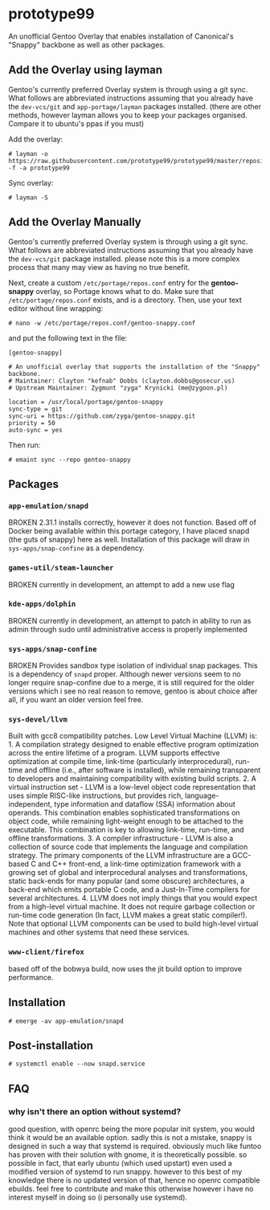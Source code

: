 # prototype99
An unofficial Gentoo Overlay that enables installation of Canonical's "Snappy" backbone as well as other packages.

## Add the Overlay using layman
Gentoo's currently preferred Overlay system is through using a git sync.  What follows are abbreviated instructions assuming that you already have the `dev-vcs/git` and  `app-portage/layman` packages installed. (there are other methods, however layman allows you to keep your packages organised. Compare it to ubuntu's ppas if you must)

Add the overlay:

    # layman -o https://raw.githubusercontent.com/prototype99/prototype99/master/repositories.xml -f -a prototype99

Sync overlay:

    # layman -S

## Add the Overlay Manually ##

Gentoo's currently preferred Overlay system is through using a git sync.  What follows are abbreviated instructions assuming that you already have the `dev-vcs/git` package installed. please note this is a more complex process that many may view as having no true benefit.

Next, create a custom `/etc/portage/repos.conf` entry for the **gentoo-snappy** overlay, so Portage knows what to do. Make sure that `/etc/portage/repos.conf` exists, and is a directory. Then, use your text editor without line wrapping:

    # nano -w /etc/portage/repos.conf/gentoo-snappy.conf

and put the following text in the file:

```
[gentoo-snappy]
 
# An unofficial overlay that supports the installation of the "Snappy" backbone.
# Maintainer: Clayton "kefnab" Dobbs (clayton.dobbs@gosecur.us)
# Upstream Maintainer: Zygmunt "zyga" Krynicki (me@zygoon.pl)
 
location = /usr/local/portage/gentoo-snappy
sync-type = git
sync-uri = https://github.com/zyga/gentoo-snappy.git
priority = 50
auto-sync = yes
```

Then run:

    # emaint sync --repo gentoo-snappy

## Packages
### `app-emulation/snapd`
BROKEN
2.31.1 installs correctly, however it does not function.
Based off of Docker being available within this portage category, I have placed snapd (the guts of snappy) here as well.  Installation of this package will draw in `sys-apps/snap-confine` as a dependency.

### `games-util/steam-launcher`
BROKEN
currently in development, an attempt to add a new use flag

### `kde-apps/dolphin`
BROKEN
currently in development, an attempt to patch in ability to run as admin through sudo until administrative access is properly implemented

### `sys-apps/snap-confine`
BROKEN
Provides sandbox type isolation of individual snap packages.  This is a dependency of `snapd` proper. Although newer versions seem to no longer require snap-confine due to a merge, it is still required for the older versions which i see no real reason to remove, gentoo is about choice after all, if you want an older version feel free. 

### `sys-devel/llvm`
Built with gcc8 compatibility patches.
Low Level Virtual Machine (LLVM) is:
	1. A compilation strategy designed to enable effective program optimization across the entire lifetime of a program. LLVM supports effective optimization at compile time, link-time (particularly interprocedural), run-time and offline (i.e., after software is installed), while remaining transparent to developers and maintaining compatibility with existing build scripts.
	2. A virtual instruction set - LLVM is a low-level object code representation that uses simple RISC-like instructions, but provides rich, language-independent, type information and dataflow (SSA) information about operands. This combination enables sophisticated transformations on object code, while remaining light-weight enough to be attached to the executable. This combination is key to allowing link-time, run-time, and offline transformations.
	3. A compiler infrastructure - LLVM is also a collection of source code that implements the language and compilation strategy. The primary components of the LLVM infrastructure are a GCC-based C and C++ front-end, a link-time optimization framework with a growing set of global and interprocedural analyses and transformations, static back-ends for many popular (and some obscure) architectures, a back-end which emits portable C code, and a Just-In-Time compilers for several architectures.
4. LLVM does not imply things that you would expect from a high-level virtual machine. It does not require garbage collection or run-time code generation (In fact, LLVM makes a great static compiler!). Note that optional LLVM components can be used to build high-level virtual machines and other systems that need these services.

### `www-client/firefox`
based off of the bobwya build, now uses the jit build option to improve performance.

## Installation

    # emerge -av app-emulation/snapd

## Post-installation

    # systemctl enable --now snapd.service
## FAQ
### why isn't there an option without systemd?
good question, with openrc being the more popular init system, you  would think it would be an available option. sadly this is not a mistake, snappy is designed in such a way that systemd is required. obviously much like funtoo has proven with their solution with gnome, it is theoretically possible. so possible in fact, that early ubuntu (which used upstart) even used a modified version of systemd to run snappy. however to this best of my knowledge there is no updated version of that, hence no openrc compatible ebuilds. feel free to contribute and make this otherwise however i have no interest myself in doing so (i personally use systemd).
